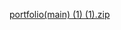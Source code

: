 [portfolio(main) (1) (1).zip](https://github.com/user-attachments/files/18902112/portfolio.main.1.1.zip)
